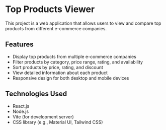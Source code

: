 # Top Products Viewer

This project is a web application that allows users to view and compare top products from different e-commerce companies.

## Features

- Display top products from multiple e-commerce companies
- Filter products by category, price range, rating, and availability
- Sort products by price, rating, and discount
- View detailed information about each product
- Responsive design for both desktop and mobile devices

## Technologies Used

- React.js
- Node.js
- Vite (for development server)
- CSS library (e.g., Material UI, Tailwind CSS)


